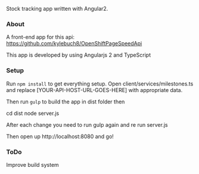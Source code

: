 Stock tracking app written with Angular2.

### About
A front-end app for this api:
https://github.com/kylebuch8/OpenShiftPageSpeedApi

This app is developed by using Angularjs 2 and TypeScript

### Setup

Run `npm install` to get everything setup.
Open client/services/milestones.ts and replace [YOUR-API-HOST-URL-GOES-HERE] with appropriate data.

Then run `gulp` to build the app in dist folder then

cd dist
node server.js

After each change you need to run gulp again and re run server.js

Then open up http://localhost:8080 and go!

### ToDo

Improve build system
